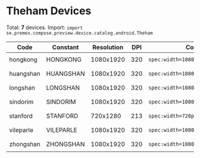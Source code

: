 # Theham Devices

Total: **7** devices. Import: `import se.premex.compose.preview.device.catalog.android.Theham`

| Code | Constant | Resolution | DPI | Compose Spec | Preview Usage |
|------|----------|------------|-----|-------------|---------------|
| hongkong | HONGKONG | 1080x1920 | 320 | `spec:width=1080px,height=1920px,dpi=320` | `@Preview(device = Theham.HONGKONG)` |
| huangshan | HUANGSHAN | 1080x1920 | 320 | `spec:width=1080px,height=1920px,dpi=320` | `@Preview(device = Theham.HUANGSHAN)` |
| longshan | LONGSHAN | 1080x1920 | 320 | `spec:width=1080px,height=1920px,dpi=320` | `@Preview(device = Theham.LONGSHAN)` |
| sindorim | SINDORIM | 1080x1920 | 320 | `spec:width=1080px,height=1920px,dpi=320` | `@Preview(device = Theham.SINDORIM)` |
| stanford | STANFORD | 720x1280 | 213 | `spec:width=720px,height=1280px,dpi=213` | `@Preview(device = Theham.STANFORD)` |
| vileparle | VILEPARLE | 1080x1920 | 320 | `spec:width=1080px,height=1920px,dpi=320` | `@Preview(device = Theham.VILEPARLE)` |
| zhongshan | ZHONGSHAN | 1080x1920 | 320 | `spec:width=1080px,height=1920px,dpi=320` | `@Preview(device = Theham.ZHONGSHAN)` |

<!-- Generated automatically. Do not edit manually. -->
